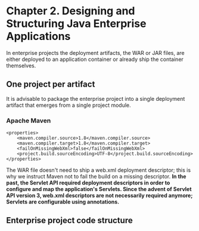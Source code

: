 # Chapter 2. Designing and Structuring Java Enterprise Applications

In enterprise projects the deployment artifacts, the WAR or JAR files, are either deployed to an application container or already ship the container themselves.

## One project per artifact

It is advisable to package the enterprise project into a single deployment artifact that emerges from a single project module.

### Apache Maven

    <properties>
        <maven.compiler.source>1.8</maven.compiler.source>
        <maven.compiler.target>1.8</maven.compiler.target>
        <failOnMissingWebXml>false</failOnMissingWebXml>
        <project.build.sourceEncoding>UTF-8</project.build.sourceEncoding>
    </properties>
    
The WAR file doesn't need to ship a web.xml deployment descriptor; this is why we instruct Maven not to fail the build on a missing descriptor. **In the past, the Servlet API required deployment descriptors in order to configure and map the application's Servlets. Since the advent of Servlet API version 3, web.xml descriptors are not necessarily required anymore; Servlets are configurable using annotations.**

## Enterprise project code structure



